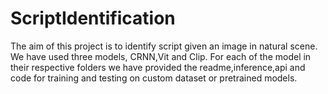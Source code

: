 # ScriptIdentification
The aim of this project is to identify script given an image in natural scene. We have used three models, CRNN,Vit and Clip. For each of the model in their respective folders we have provided the readme,inference,api and code for training and testing on custom dataset or pretrained models.
